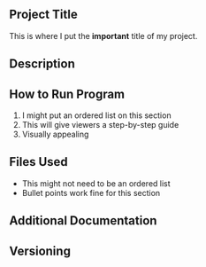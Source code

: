 ## Project Title
  This is where I put the **important** title of my project.
## Description
## How to Run Program
  1. I might put an ordered list on this section
  2. This will give viewers a step-by-step guide
  3. Visually appealing
## Files Used
  - This might not need to be an ordered list
  - Bullet points work fine for this section
## Additional Documentation
## Versioning
